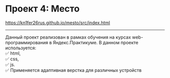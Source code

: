 # Проект 4: Место


https://kn1fer26rus.github.io/mesto/src/index.html
_____________________

Данный проект реализован в рамках обучения на курсах web-программирования в Яндекс.Практикуме.
В данном проекте используется:  
:white_check_mark: html,  
:white_check_mark: css,  
:white_check_mark: js.  
:white_check_mark: Применяется адаптивная верстка для различных устройств  
